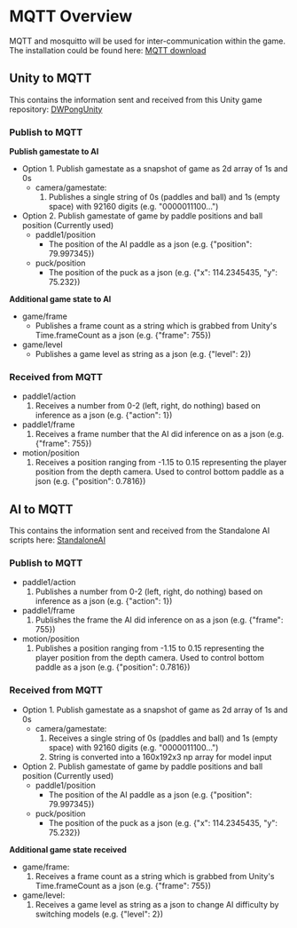 # MQTT Overview

 MQTT and mosquitto will be used for inter-communication within the game. The installation could be found here: [MQTT download](https://mosquitto.org/download/)

## Unity to MQTT
This contains the information sent and received from this Unity game repository: [DWPongUnity](https://github.com/dangnicholas/DWPongUnity)

### Publish to MQTT
**Publish gamestate to AI**
- Option 1. Publish gamestate as a snapshot of game as 2d array of 1s and 0s
   - camera/gamestate: 
      1. Publishes a single string of 0s (paddles and ball) and 1s (empty space) with 92160 digits (e.g. "0000011100...")
- Option 2. Publish gamestate of game by paddle positions and ball position (Currently used)
   - paddle1/position
      - The position of the AI paddle as a json (e.g. {"position": 79.997345})
   - puck/position
      - The position of the puck as a json (e.g. {"x": 114.2345435, "y": 75.232})

**Additional game state to AI**
- game/frame
   - Publishes a frame count as a string which is grabbed from Unity's Time.frameCount as a json (e.g. {"frame": 755})
- game/level
   - Publishes a game level as string as a json (e.g. {"level": 2})

### Received from MQTT
- paddle1/action
   1. Receives a number from 0-2 (left, right, do nothing) based on inference as a json (e.g. {"action": 1})
- paddle1/frame
   1. Receives a frame number that the AI did inference on as a json (e.g. {"frame": 755})
- motion/position
   1. Receives a position ranging from -1.15 to 0.15 representing the player position from the depth camera. Used to control bottom paddle as a json (e.g. {"position":  0.7816})


## AI to MQTT
This contains the information sent and received from the Standalone AI scripts here: [StandaloneAI](https://github.com/dangnicholas/DWPongUnity/tree/main/StandaloneAI/exhibit)

### Publish to MQTT
- paddle1/action
   1. Publishes a number from 0-2 (left, right, do nothing) based on inference as a json (e.g. {"action": 1})
- paddle1/frame
   1. Publishes the frame the AI did inference on as a json (e.g. {"frame": 755})
- motion/position
   1. Publishes a position ranging from -1.15 to 0.15 representing the player position from the depth camera. Used to control bottom paddle as a json (e.g. {"position":  0.7816})
        
### Received from MQTT
- Option 1. Publish gamestate as a snapshot of game as 2d array of 1s and 0s
     - camera/gamestate: 
        1. Receives a single string of 0s (paddles and ball) and 1s (empty space) with 92160 digits (e.g. "0000011100...")
        2. String is converted into a 160x192x3 np array for model input
- Option 2. Publish gamestate of game by paddle positions and ball position (Currently used)
   - paddle1/position
      - The position of the AI paddle as a json (e.g. {"position": 79.997345})
   - puck/position
      - The position of the puck as a json (e.g. {"x": 114.2345435, "y": 75.232}) 

**Additional game state received**  
   - game/frame:
      1. Receives a frame count as a string which is grabbed from Unity's Time.frameCount as a json (e.g. {"frame": 755})
   - game/level:
      1. Receives a game level as string as a json to change AI difficulty by switching models (e.g. {"level": 2})
